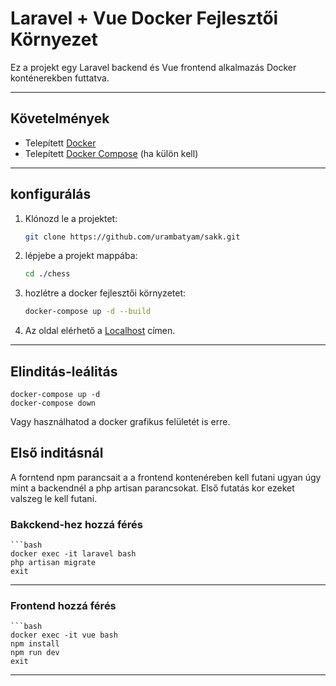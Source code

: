 # Laravel + Vue Docker Fejlesztői Környezet

Ez a projekt egy Laravel backend és Vue frontend alkalmazás Docker konténerekben futtatva.

---

## Követelmények

- Telepített [Docker](https://docs.docker.com/get-docker/)
- Telepített [Docker Compose](https://docs.docker.com/compose/install/) (ha külön kell)

---

## konfigurálás

1. Klónozd le a projektet:

   ```bash
   git clone https://github.com/urambatyam/sakk.git
2. lépjebe a projekt mappába:
    ```bash
   cd ./chess
3. hozlétre a docker fejlesztői környzetet:
   ```bash
   docker-compose up -d --build
4. Az oldal elérhető a [Localhost](http://localhost:8000) címen.

---
## Elinditás-leálitás

    
    docker-compose up -d
    docker-compose down
Vagy használhatod a docker grafikus felületét is erre.


## Első inditásnál

A forntend npm  parancsait a a frontend kontenéreben kell futani ugyan úgy mint a backendnél a php artisan parancsokat.
Első futatás kor ezeket valszeg le kell futani.
### Bakckend-hez hozzá férés
    ```bash
    docker exec -it laravel bash
    php artisan migrate
    exit

---

### Frontend hozzá férés
    ```bash
    docker exec -it vue bash
    npm install
    npm run dev
    exit
---